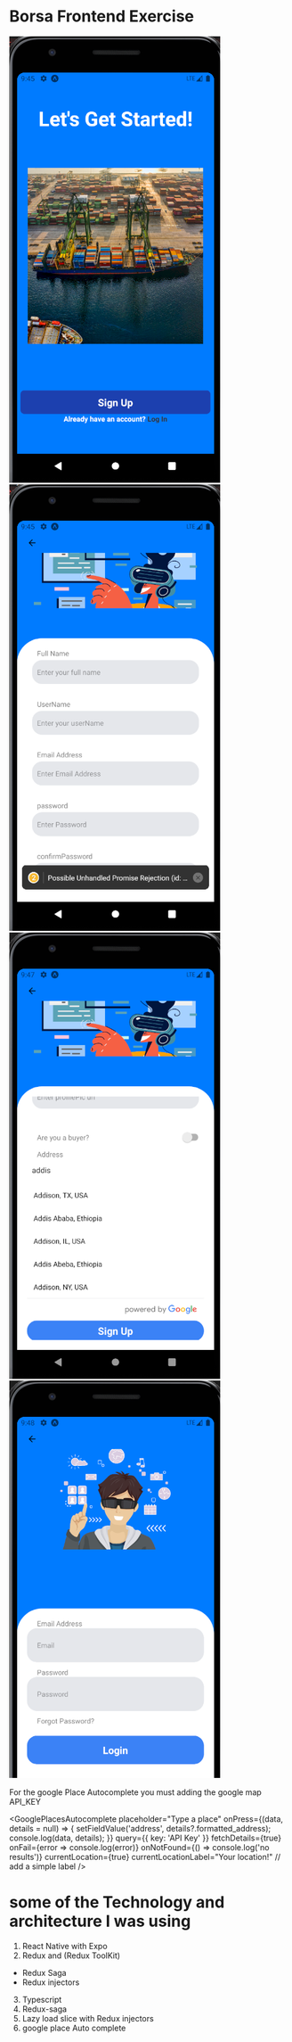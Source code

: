 # Borsa Frontend Exercise

![final](https://github.com/Robel-shewan/Borsa-Frontend-Exercise/blob/main/src/assets/images/Screenshot%20from%202024-04-25%2009-45-43.png)
![final](https://github.com/Robel-shewan/Borsa-Frontend-Exercise/blob/main/src/assets/images/Screenshot%20from%202024-04-25%2009-46-02.png)
![final](https://github.com/Robel-shewan/Borsa-Frontend-Exercise/blob/main/src/assets/images/Screenshot%20from%202024-04-25%2009-47-20.png)
![final](https://github.com/Robel-shewan/Borsa-Frontend-Exercise/blob/main/src/assets/images/Screenshot%20from%202024-04-25%2009-48-40.png)

For the google Place Autocomplete you must adding the google map API_KEY

<GooglePlacesAutocomplete
placeholder="Type a place"
onPress={(data, details = null) => {
setFieldValue('address', details?.formatted_address);
console.log(data, details);
}}
query={{ key: 'API Key' }}
fetchDetails={true}
onFail={error => console.log(error)}
onNotFound={() => console.log('no results')}
currentLocation={true}
currentLocationLabel="Your location!" // add a simple label
/>


# some of the Technology and architecture I was using

1. React Native with Expo
2. Redux and (Redux ToolKit)

- Redux Saga
- Redux injectors

3. Typescript
4. Redux-saga
5. Lazy load slice with Redux injectors
6. google place Auto complete
